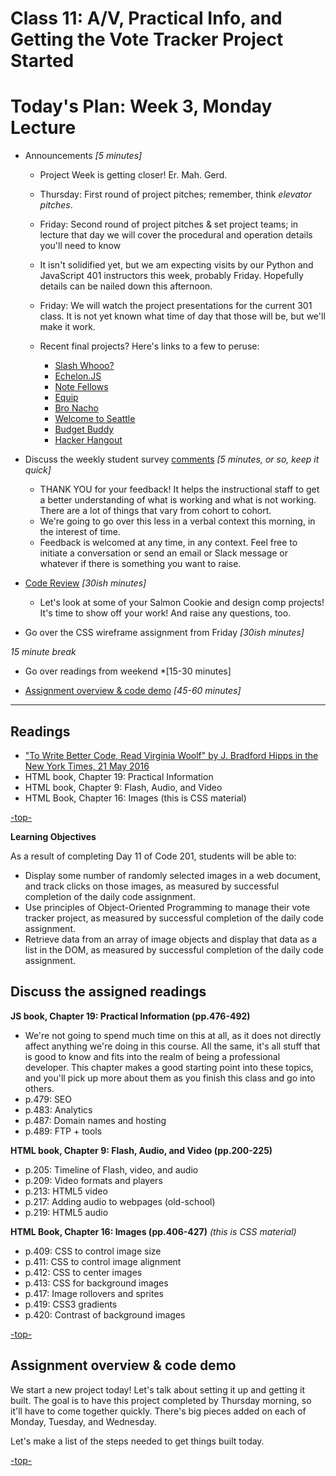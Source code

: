 # Class 11: A/V, Practical Info, and Getting the Vote Tracker Project Started

<a id="top"></a>
# Today's Plan: Week 3, Monday Lecture

- Announcements *[5 minutes]*
  - Project Week is getting closer! Er. Mah. Gerd.
  - Thursday: First round of project pitches; remember, think *elevator pitches*.
  - Friday: Second round of project pitches & set project teams; in lecture that day we will cover the procedural and operation details you'll need to know
  - It isn't solidified yet, but we am expecting visits by our Python and JavaScript 401 instructors this week, probably Friday. Hopefully details can be nailed down this afternoon.
  - Friday: We will watch the project presentations for the current 301 class. It is not yet known what time of day that those will be, but we'll make it work.

  - Recent final projects? Here's links to a few to peruse:
     - [Slash Whooo?](http://wohlfea.github.io/cup-game)
     - [Echelon.JS](https://flegald.github.io/Echelon.JS)
     - [Note Fellows](https://clee46.github.io/note-fellows)
     - [Equip](http://heyduckd.github.io/equip/)
     - [Bro Nacho](http://bronacho.com)
     - [Welcome to Seattle](http://peterbreen.github.io/welcome-to-seattle/)
     - [Budget Buddy](http://stefuhnee.github.io/budget-buddy/)
     - [Hacker Hangout](http://ckperez.github.io/hackerhangout/)

- Discuss the weekly student survey [comments](student-comments.md) *[5 minutes, or so, keep it quick]*
  - THANK YOU for your feedback! It helps the instructional staff to get a better understanding of what is working and what is not working. There are a lot of things that vary from cohort to cohort.
  - We're going to go over this less in a verbal context this morning, in the interest of time.
  - Feedback is welcomed at any time, in any context. Feel free to initiate a conversation or send an email or Slack message or whatever if there is something you want to raise.

- [Code Review](#codereview) *[30ish minutes]*
  - Let's look at some of your Salmon Cookie and design comp projects! It's time to show off your work! And raise any questions, too.

- Go over the CSS wireframe assignment from Friday *[30ish minutes]*

*15 minute break*

- Go over readings from weekend *[15-30 minutes]

- [Assignment overview & code demo](#code) *[45-60 minutes]*

---

## Readings

- ["To Write Better Code, Read Virginia Woolf" by J. Bradford Hipps in the New York Times, 21 May 2016](http://www.nytimes.com/2016/05/22/opinion/sunday/to-write-software-read-novels.html)
- HTML book, Chapter 19: Practical Information
- HTML book, Chapter 9: Flash, Audio, and Video
- HTML Book, Chapter 16: Images (this is CSS material)

[-top-](#top)

**Learning Objectives**

As a result of completing Day 11 of Code 201, students will be able to:

- Display some number of randomly selected images in a web document, and track clicks on those images, as measured by successful completion of the daily code assignment.
- Use principles of Object-Oriented Programming to manage their vote tracker project, as measured by successful completion of the daily code assignment.
- Retrieve data from an array of image objects and display that data as a list in the DOM, as measured by successful completion of the daily code assignment.

<a id="readings"></a>
## Discuss the assigned readings


**JS book, Chapter 19: Practical Information (pp.476-492)**

- We're not going to spend much time on this at all, as it does not directly affect anything we're doing in this course. All the same, it's all stuff that is good to know and fits into the realm of being a professional developer. This chapter makes a good starting point into these topics, and you'll pick up more about them as you finish this class and go into others.
- p.479: SEO
- p.483: Analytics
- p.487: Domain names and hosting
- p.489: FTP + tools

**HTML book, Chapter 9: Flash, Audio, and Video (pp.200-225)**

- p.205: Timeline of Flash, video, and audio
- p.209: Video formats and players
- p.213: HTML5 video
- p.217: Adding audio to webpages (old-school)
- p.219: HTML5 audio

**HTML Book, Chapter 16: Images (pp.406-427)** *(this is CSS material)*

- p.409: CSS to control image size
- p.411: CSS to control image alignment
- p.412: CSS to center images
- p.413: CSS for background images
- p.417: Image rollovers and sprites
- p.419: CSS3 gradients
- p.420: Contrast of background images

[-top-](#top)

<a id="code"></a>
## Assignment overview & code demo

We start a new project today! Let's talk about setting it up and getting it built. The goal is to have this project completed by Thursday morning, so it'll have to come together quickly. There's big pieces added on each of Monday, Tuesday, and Wednesday.

Let's make a list of the steps needed to get things built today.


[-top-](#top)
